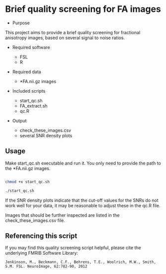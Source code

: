 # Brief quality screening for FA images

* Purpose

This project aims to provide a brief quality screening for fractional anisotropy images, based on several signal to noise ratios. 

* Required software
	- FSL
	- R

* Required data
 	- *FA.nii.gz images

* Included scripts
	- start_qc.sh
	- FA_extract.sh
	- qc.R

* Output
	- check_these_images.csv 
	- several SNR density plots

## Usage

Make start_qc.sh executable and run it. You only need to provide the path to the *FA.nii.gz images.

```bash

chmod +x start_qc.sh

./start_qc.sh

```

If the SNR density plots indicate that the cut-off values for the SNRs do not work well for your data, it may be reasonable to adjust these in the qc.R file. 

Images that should be further inspected are listed in the check_these_images.csv file.

## Referencing this script

If you may find this quality screening script helpful, please cite the underlying FMRIB Software Library:

	Jenkinson, M., Beckmann, C.F., Behrens, T.E., Woolrich, M.W., Smith, S.M. FSL. NeuroImage, 62:782-90, 2012 
